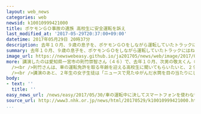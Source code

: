 ```yaml
---
layout: web_news
categories: web
newsid: k10010999421000
title: ポケモンＧＯ事故の遺族 高校生に安全運転を訴え
last_modified_at: '2017-05-29T20:37:00+09:00'
datetime: 2017年05月29日 20時37分
description: 去年１０月、９歳の息子を、ポケモンＧＯをしながら運転していたトラックにはねられて失った父親が、名古屋市内の高校で講演を行い、これから運転免許を取る高校生たちに、スマートフォンを操作しながらの運転を絶対にしないよう訴えました。
summary: 去年１０月、９歳の息子を、ポケモンＧＯをしながら運転していたトラックにはねられて失った父親が、名古屋市内の高校で講演を行い、これから運転免許を取る高校生たちに、スマートフォンを操作しながらの運転を絶対にしないよう訴えました。
image_url: https://newswebeasy.github.io/ja201705/news/web/image/2017/05/30/k10010999421000.jpg
more: 講演したのは愛知県一宮市の則竹崇智さん（４６）で、去年１０月、次男の敬太くん（９）が、ポケモンＧＯをしながら運転していた男のトラックにはねられて死亡しました。<br
  /><br />則竹さんは、車の運転免許を取る年齢を迎える高校生に聞いてもらいたいと、２９日名古屋市の県立名古屋西高校を訪れました。<br /><br />則竹さんは全校生徒を前に、「息子は９歳１１か月で短い人生を終えました。事故から２１６日がたちますが、鮮明に覚えています」と話し、当時敬太くんが持っていたひしゃげた水筒を握りしめました。そして、「運転中にスマートフォンを使うことで凶器になってしまうこともあります。運転免許をとったらハンドルを握ることの責任の重さを知ってください」と話し、スマートフォンを操作しながらの運転を絶対にしないよう訴えました。<br
  /><br />講演のあと、２年生の女子生徒は「ニュースで見たゆがんだ水筒を目の当たりにして、事故は身近にあると感じました。歩きスマホもしないよう生徒どうしで注意したい」と話していました。
body:
- text: ''
  title: ''
easy_news_url: /news/easy/2017/05/30/車の運転中に決してスマートフォンを使わないで/
source_url: http://www3.nhk.or.jp/news/html/20170529/k10010999421000.html
...
```

